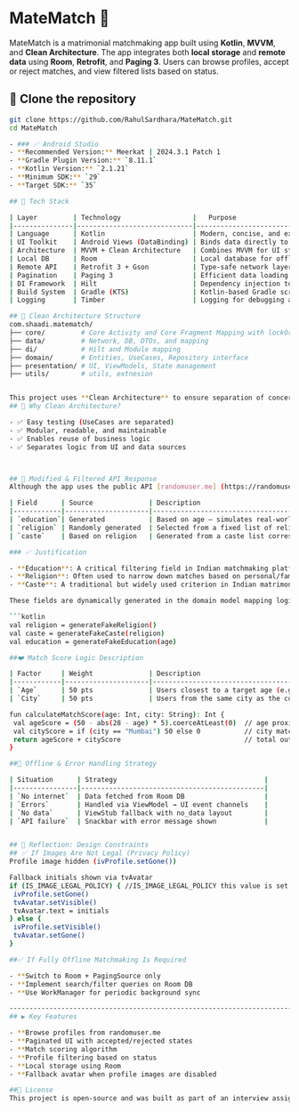 # MateMatch 💍
MateMatch is a matrimonial matchmaking app built using **Kotlin**, **MVVM**, and **Clean Architecture**. The app integrates both **local storage** and **remote data** using **Room**, **Retrofit**, and **Paging 3**. Users can browse profiles, accept or reject matches, and view filtered lists based on status.

## 🚀 Clone the repository
   ```bash
   git clone https://github.com/RahulSardhara/MateMatch.git
   cd MateMatch

- ### ✅ Android Studio
- **Recommended Version:** Meerkat | 2024.3.1 Patch 1
- **Gradle Plugin Version:** `8.11.1`
- **Kotlin Version:** `2.1.21`
- **Minimum SDK:** `29`
- **Target SDK:** `35`
   
## 🔧 Tech Stack

| Layer         | Technology                  |   Purpose                                                                                                   |
|---------------|-----------------------------|----------------------------------------------------------------------------------------------------------------------------------------------------------------------------- |
| Language      | Kotlin                      | Modern, concise, and expressive language that integrates seamlessly with Android and improves code readability and maintainability                                           |
| UI Toolkit    | Android Views (DataBinding) | Binds data directly to the XML views                                                                                                                                         |
| Architecture  | MVVM + Clean Architecture   | Combines MVVM for UI state separation and Clean Architecture to enforce layered, testable, and scalable code — separating domain logic, data sources, and UI concerns cleanly|
| Local DB      | Room                        | Local database for offline access                                                                                                                                            |
| Remote API    | Retrofit 3 + Gson           | Type-safe network layer with JSON parsing                                                                                                                                    |
| Pagination    | Paging 3                    | Efficient data loading and pagination                                                                                                                                        |
| DI Framework  | Hilt                        | Dependency injection to reduce boilerplate and improve testability                                                                                                           |
| Build System  | Gradle (KTS)                | Kotlin-based Gradle scripts provide type safety, auto-completion, and cleaner build configuration                                                                            |
| Logging       | Timber                      | Logging for debugging and error tracking                                                                                                                                     |

## 📁 Clean Architecture Structure
com.shaadi.matematch/
├── core/         # Core Activity and Core Fragment Mapping with lockOrientation
├── data/         # Network, DB, DTOs, and mapping
├── di/           # Hilt and Module mapping
├── domain/       # Entities, UseCases, Repository interface
├── presentation/ # UI, ViewModels, State management
├── utils/        # utils, extnesion 


This project uses **Clean Architecture** to ensure separation of concerns and maintainability.
## 🧪 Why Clean Architecture?

- ✅ Easy testing (UseCases are separated)
- ✅ Modular, readable, and maintainable
- ✅ Enables reuse of business logic
- ✅ Separates logic from UI and data sources



## 🧪 Modified & Filtered API Response
Although the app uses the public API [randomuser.me] (https://randomuser.me/api/?results=10), which does not provide all the fields required in a matrimonial app, we’ve **augmented the response** to include three critical

| Field      | Source              | Description                                                                 |
|------------|---------------------|-----------------------------------------------------------------------------|
| `education`| Generated           | Based on age — simulates real-world education levels like B.Tech, MBA       |
| `religion` | Randomly generated  | Selected from a fixed list of religions (Hindu, Muslim, Christian, etc.)    |
| `caste`    | Based on religion   | Generated from a caste list corresponding to the selected religion          |

### ✅ Justification

- **Education**: A critical filtering field in Indian matchmaking platforms.
- **Religion**: Often used to narrow down matches based on personal/family preferences.
- **Caste**: A traditional but widely used criterion in Indian matrimonial culture.

These fields are dynamically generated in the domain model mapping logic:

```kotlin
val religion = generateFakeReligion()
val caste = generateFakeCaste(religion)
val education = generateFakeEducation(age)

##❤️ Match Score Logic Description

| Factor     | Weight              | Description                                                                                  |
|------------|---------------------|----------------------------------------------------------------------------------------------|
| `Age`      | 50 pts              | Users closest to a target age (e.g., 28) score higher; each year difference reduces 5 pts    |
| `City`     | 50 pts              | Users from the same city as the current user receive full city score                         |

fun calculateMatchScore(age: Int, city: String): Int {
    val ageScore = (50 - abs(28 - age) * 5).coerceAtLeast(0)  // age proximity
    val cityScore = if (city == "Mumbai") 50 else 0           // city match
    return ageScore + cityScore                               // total out of 100
}

##📶 Offline & Error Handling Strategy

| Situation      | Strategy                                     |
|----------------|----------------------------------------------|
| `No internet`  | Data fetched from Room DB                    |
| `Errors`       | Handled via ViewModel → UI event channels    |
| `No data`      | ViewStub fallback with no_data layout        |
| `API failure`  | Snackbar with error message shown            |


## 🧠 Reflection: Design Constraints
## ✅ If Images Are Not Legal (Privacy Policy)
Profile image hidden (ivProfile.setGone())

Fallback initials shown via tvAvatar
if (IS_IMAGE_LEGAL_POLICY) { //IS_IMAGE_LEGAL_POLICY this value is set from utils.Constant
    ivProfile.setGone()
    tvAvatar.setVisible()
    tvAvatar.text = initials
} else {
    ivProfile.setVisible()
    tvAvatar.setGone()
}

##✅ If Fully Offline Matchmaking Is Required

- **Switch to Room + PagingSource only
- **Implement search/filter queries on Room DB
- **Use WorkManager for periodic background sync

--------------------------------------------------------------------------------------
## ▶️ Key Features

- **Browse profiles from randomuser.me
- **Paginated UI with accepted/rejected states
- **Match scoring algorithm
- **Profile filtering based on status
- **Local storage using Room
- **Fallback avatar when profile images are disabled

##🙏 License
This project is open-source and was built as part of an interview assignment for Shaadi.com. It is intended solely for demonstration and evaluation purposes.
